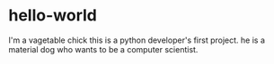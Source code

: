 # hello-world
I'm a vagetable chick
this is a python developer's first project. he is a material dog who wants to be a computer scientist.
